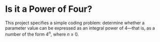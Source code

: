 # Is it a Power of Four?

This project specifies a simple coding problem: determine whether a parameter value can be expressed as an integral power of 4&mdash;that is, as a number of the form 4<sup style="font-style: italic;">n</sup>, where _n_ &ge; 0.
